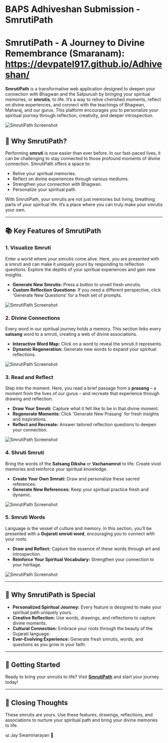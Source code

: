 # BAPS Adhiveshan Submission - SmrutiPath

# SmrutiPath - A Journey to Divine Remembrance (Smaranam): https://devpatel917.github.io/Adhiveshan/

**SmrutiPath** is a transformative web application designed to deepen your connection with Bhagwan and the Satpurush by bringing your spiritual memories, or **smrutis**, to life. It’s a way to relive cherished moments, reflect on divine experiences, and connect with the teachings of Bhagwan, Maharaj, and our gurus. This platform encourages you to personalize your spiritual journey through reflection, creativity, and deeper introspection.

![SmrutiPath Screenshot](images/title.png)

## 🌟 Why SmrutiPath?

Performing **smruti** is now easier than ever before. In our fast-paced lives, it can be challenging to stay connected to those profound moments of divine connection. SmrutiPath offers a space to:

* Relive your spiritual memories.
* Reflect on divine experiences through various mediums.
* Strengthen your connection with Bhagwan.
* Personalize your spiritual path.

With SmrutiPath, your smrutis are not just memories but living, breathing parts of your spiritual life. It’s a place where you can truly make your smrutis your own.

---

## 📚 Key Features of SmrutiPath

### 1. Visualize Smruti

Enter a world where your smrutis come alive. Here, you are presented with a smruti and can make it uniquely yours by responding to reflection questions. Explore the depths of your spiritual experiences and gain new insights.

* **Generate New Smrutis:** Press a button to unveil fresh smrutis.
* **Custom Reflection Questions:** If you need a different perspective, click 'Generate New Questions' for a fresh set of prompts.

![SmrutiPath Screenshot](images/diff_smruti.png)

### 2. Divine Connections

Every word in our spiritual journey holds a memory. This section links every **satsang** word to a smruti, creating a web of divine associations.

* **Interactive Word Map:** Click on a word to reveal the smruti it represents.
* **Dynamic Regeneration:** Generate new words to expand your spiritual reflections.

![SmrutiPath Screenshot](images/divine_connections.png)

### 3. Read and Reflect

Step into the moment. Here, you read a brief passage from a **prasang** – a moment from the lives of our gurus – and recreate that experience through drawing and reflection.

* **Draw Your Smruti:** Capture what it felt like to be in that divine moment.
* **Regenerate Moments:** Click 'Generate New Prasang' for fresh insights and inspirations.
* **Reflect and Recreate:** Answer tailored reflection questions to deepen your connection.

![SmrutiPath Screenshot](images/prasangs.png)

### 4. Shruti Smruti

Bring the words of the **Satsang Diksha** or **Vachanamrut** to life. Create vivid memories and reinforce your spiritual knowledge.

* **Create Your Own Smruti:** Draw and personalize these sacred references.
* **Generate New References:** Keep your spiritual practice fresh and dynamic.

![SmrutiPath Screenshot](images/shruti_words.png)

### 5. Smruti Words

Language is the vessel of culture and memory. In this section, you’ll be presented with a **Gujarati smruti word**, encouraging you to connect with your roots.

* **Draw and Reflect:** Capture the essence of these words through art and introspection.
* **Reinforce Your Spiritual Vocabulary:** Strengthen your connection to your heritage.

![SmrutiPath Screenshot](images/smruti_words.png)

---

## 🚀 Why SmrutiPath is Special

* **Personalized Spiritual Journey:** Every feature is designed to make your spiritual path uniquely yours.
* **Creative Reflection:** Use words, drawings, and reflections to capture divine moments.
* **Cultural Connection:** Embrace your roots through the beauty of the Gujarati language.
* **Ever-Evolving Experience:** Generate fresh smrutis, words, and questions as you grow in your faith.

---

## 🎯 Getting Started

Ready to bring your smrutis to life? Visit **[SmrutiPath](https://smrutipath.app)** and start your journey today!

---

## 🙏 Closing Thoughts

These smrutis are yours. Use these features, drawings, reflections, and associations to nurture your spiritual path and bring your divine memories to life.

🕉️ Jay Swaminarayan 🙏
